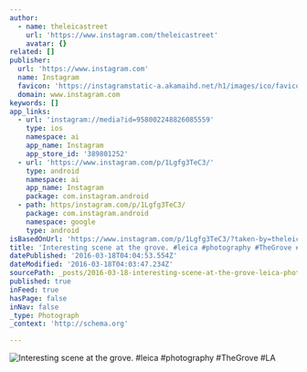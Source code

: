 ```yaml
---
author:
  - name: theleicastreet
    url: 'https://www.instagram.com/theleicastreet'
    avatar: {}
related: []
publisher:
  url: 'https://www.instagram.com'
  name: Instagram
  favicon: 'https://instagramstatic-a.akamaihd.net/h1/images/ico/favicon.ico/7cdab0872b15.ico'
  domain: www.instagram.com
keywords: []
app_links:
  - url: 'instagram://media?id=958002248826085559'
    type: ios
    namespace: ai
    app_name: Instagram
    app_store_id: '389801252'
  - url: 'https://www.instagram.com/p/1Lgfg3TeC3/'
    type: android
    namespace: ai
    app_name: Instagram
    package: com.instagram.android
  - path: https/instagram.com/p/1Lgfg3TeC3/
    package: com.instagram.android
    namespace: google
    type: android
isBasedOnUrl: 'https://www.instagram.com/p/1Lgfg3TeC3/?taken-by=theleicastreet'
title: 'Interesting scene at the grove. #leica #photography #TheGrove #LA'
datePublished: '2016-03-18T04:04:53.554Z'
dateModified: '2016-03-18T04:03:47.234Z'
sourcePath: _posts/2016-03-18-interesting-scene-at-the-grove-leica-photography-thegrov.md
published: true
inFeed: true
hasPage: false
inNav: false
_type: Photograph
_context: 'http://schema.org'

---
```

![Interesting scene at the grove. #leica #photography #TheGrove #LA](https://scontent.cdninstagram.com/t51.2885-15/e15/11078628_415954425233263_1347278868_n.jpg?ig_cache_key=OTU4MDAyMjQ4ODI2MDg1NTU5.2)